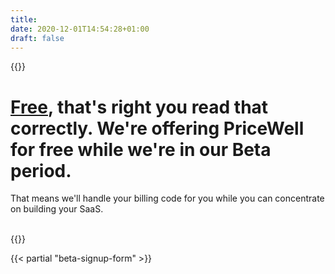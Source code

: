 ```yaml
---
title:
date: 2020-12-01T14:54:28+01:00
draft: false
---
```


{{<rawhtml>}}

<h1>
    <u>Free</u>, that's right you read that correctly. We're offering PriceWell for free while we're in our Beta period.
</h1>
<p>That means we'll handle your billing code for you while you can concentrate on building your SaaS.</p>
<br />
{{</rawhtml>}}

{{< partial "beta-signup-form" >}}